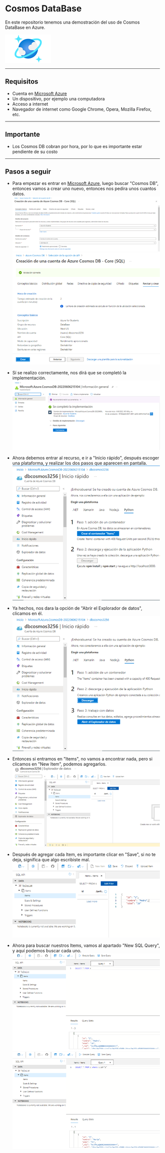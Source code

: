 # Cosmos DataBase
En este repositorio tenemos una demostración del uso de Cosmos DataBase en Azure.

![Microsoft-Azure-Cosmos-DB](images\Microsoft-Azure-Cosmos-DB.png)

---

## Requisitos
- Cuenta en [Microsoft Azure](https://portal.azure.com)
- Un dispositivo, por ejemplo una computadora
- Acceso a internet
- Navegador de internet como Google Chrome, Opera, Mozilla Firefox, etc.

---

## Importante
- Los Cosmos DB cobran por hora, por lo que es importante estar pendiente de su costo

---

## Pasos a seguir
- Para empezar es entrar en [Microsoft Azure](https://portal.azure.com), luego buscar "Cosmos DB", entonces vamos a crear uno nuevo, entonces nos pedira unos cuantos datos.
![P1](images\P1.PNG)
![P2](images\P2.PNG)

- Sí se realizo correctamente, nos dirá que se completó la implementación.
![P3](images\P3.PNG)

- Ahora debemos entrar al recurso, e ir a "Inicio rápido", después escoger una plataforma, y realizar los dos pasos que aparecen en pantalla.
![P4](images\P4.PNG)

- Ya hechos, nos dara la opción de "Abrir el Explorador de datos", clicamos en él.
![P5](images\P5.PNG)

- Entonces si entramos en "Items", no vamos a encontrar nada, pero si clicamos en "New Item", podemos agregarlos.
![P6](images\P6.PNG)

- Después de agregar cada Item, es importante clicar en "Save", si no te deja, significa que algo escribiste mal.
![P7](images\P7.PNG)

- Ahora para buscar nuestros Items, vamos al apartado "New SQL Query", y aquí podemos buscar cada uno.
![P8](images\P8.PNG)
![P9](images\P9.PNG)